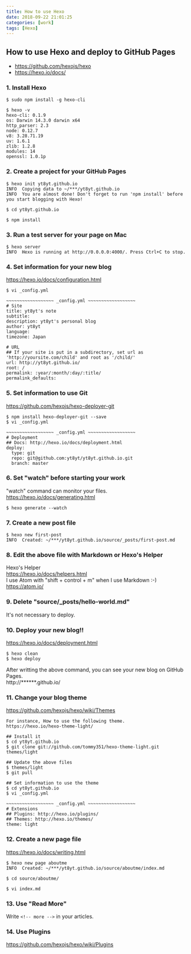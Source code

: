 ```yaml
---
title: How to use Hexo
date: 2018-09-22 21:01:25
categories: [work]
tags: [Hexo]
---
```


## How to use Hexo and deploy to GitHub Pages
* https://github.com/hexojs/hexo
* https://hexo.io/docs/

### 1. Install Hexo
```
$ sudo npm install -g hexo-cli

$ hexo -v
hexo-cli: 0.1.9
os: Darwin 14.3.0 darwin x64
http_parser: 2.3
node: 0.12.7
v8: 3.28.71.19
uv: 1.6.1
zlib: 1.2.8
modules: 14
openssl: 1.0.1p
```

### 2. Create a project for your GitHub Pages
```
$ hexo init yt8yt.github.io
INFO  Copying data to ~/***/yt8yt.github.io
INFO  You are almost done! Don't forget to run 'npm install' before you start blogging with Hexo!

$ cd yt8yt.github.io

$ npm install
```

### 3. Run a test server for your page on Mac
```
$ hexo server
INFO  Hexo is running at http://0.0.0.0:4000/. Press Ctrl+C to stop.
```

### 4. Set information for your new blog
https://hexo.io/docs/configuration.html
```
$ vi _config.yml

~~~~~~~~~~~~~~~~~~ _config.yml ~~~~~~~~~~~~~~~~~~
# Site
title: yt8yt's note
subtitle:
description: yt8yt's personal blog
author: yt8yt
language:
timezone: Japan

# URL
## If your site is put in a subdirectory, set url as 'http://yoursite.com/child' and root as '/child/'
url: http://yt8yt.github.io/
root: /
permalink: :year/:month/:day/:title/
permalink_defaults:
```

### 5. Set information to use Git
https://github.com/hexojs/hexo-deployer-git
```
$ npm install hexo-deployer-git --save
$ vi _config.yml

~~~~~~~~~~~~~~~~~~ _config.yml ~~~~~~~~~~~~~~~~~~
# Deployment
## Docs: http://hexo.io/docs/deployment.html
deploy:
  type: git
  repo: git@github.com:yt8yt/yt8yt.github.io.git
  branch: master
```

### 6. Set "watch" before starting your work
"watch" command can monitor your files.  
https://hexo.io/docs/generating.html
```
$ hexo generate --watch
```

### 7. Create a new post file
```
$ hexo new first-post
INFO  Created: ~/***/yt8yt.github.io/source/_posts/first-post.md
```

### 8. Edit the above file with Markdown or Hexo's Helper
Hexo's Helper  
https://hexo.io/docs/helpers.html  
I use Atom with "shift + control + m" when I use Markdown :-)  
https://atom.io/

### 9. Delete "source/_posts/hello-world.md"
It's not necessary to deploy.

### 10. Deploy your new blog!!
https://hexo.io/docs/deployment.html
```
$ hexo clean
$ hexo deploy
```
After writting the above command, you can see your new blog on GitHub Pages.  
http://******.github.io/

### 11. Change your blog theme
https://github.com/hexojs/hexo/wiki/Themes
```
For instance, How to use the following theme.
https://hexo.io/hexo-theme-light/

## Install it
$ cd yt8yt.github.io
$ git clone git://github.com/tommy351/hexo-theme-light.git themes/light

## Update the above files
$ themes/light
$ git pull

## Set information to use the theme
$ cd yt8yt.github.io
$ vi _config.yml

~~~~~~~~~~~~~~~~~~ _config.yml ~~~~~~~~~~~~~~~~~~
# Extensions
## Plugins: http://hexo.io/plugins/
## Themes: http://hexo.io/themes/
theme: light
```

### 12. Create a new page file
https://hexo.io/docs/writing.html
```
$ hexo new page aboutme
INFO  Created: ~/***/yt8yt.github.io/source/aboutme/index.md

$ cd source/aboutme/

$ vi index.md
```

### 13. Use "Read More"
Write `<!-- more -->` in your articles.  

### 14. Use Plugins
https://github.com/hexojs/hexo/wiki/Plugins